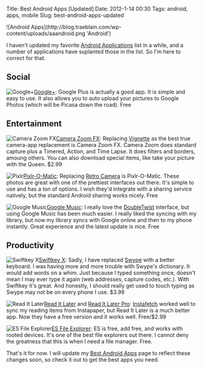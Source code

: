 Title: Best Android Apps [Updated]
Date: 2012-1-14 00:30
Tags: android, apps, mobile
Slug: best-android-apps-updated

<span class="normimg">
![Android Apps](http://blog.traeblain.com/wp-content/uploads/aaandroid.png 'Android') <br class="clearall" />
</span>

I haven't updated my favorite [Android Applications](http://blog.traeblain.com/20110626/the-best-android-apps/) list in a while, and a number of applications have suplanted those in the list. So I'm here to correct for that.

## Social

![Google+](/static/images/2012/googleplus_hover.svg)[Google+](https://market.android.com/details?id=com.google.android.apps.plus): Google Plus is actually a good app. It is simple and easy to use. It also allows you to auto upload your pictures to Google Photos (which will be Picasa down the road). Free 

## Entertainment

![Camera Zoom FX](/static/images/2012/camerazoom.png)[Camera Zoom FX](https://market.android.com/details?id=slide.cameraZoom): Replacing [Vignette](https://market.android.com/details?id=uk.co.neilandtheresa.NewVignette) as the best true camera-app replacement is Camera Zoom FX. Camera Zoom does standard capture plus a Timered, Action, and Time Lapse. It does filters and borders, amoung others. You can also download special items, like take your picture with the Queen. $2.99

![Pixlr](/static/images/2012/pixlromatic.png)[Pixlr-O-Matic](https://market.android.com/details?id=pixlr.OMatic): Replacing [Retro Camera](https://market.android.com/details?id=org.urbian.android.tools.vintagecam) is Pixlr-O-Matic. These photos are great with one of the prettiest interfaces out there. It's simple to use and has a ton of options. I wish they'd integrate with a sharing service natively, but the standard Android sharing works nicely. Free

![Google Music](/static/images/2012/googlemusic.png)[Google Music](https://market.android.com/details?id=com.google.android.music): I really love the [DoubleTwist](https://market.android.com/details?id=com.doubleTwist.androidPlayer) interface, but using Google Music has been much easier. I really liked the syncing with my library, but now my library syncs with Google online and then to my phone instantly. Great experience and the latest update is nice. Free

## Productivity

![Swiftkey X](/static/images/2012/swiftkeyx.png)[Swiftkey X](https://market.android.com/details?id=com.touchtype.swiftkey): Sadly, I have replaced [Swype](http://swypeinc.com/myswype.html) with a better keyboard. I was having more and more trouble with Swype's dictionary. It would add words on a whim. Just because I typed something once, doesn't mean I may ever type it again (web addresses, capture codes, etc.). With Swiftkey it's great. And honestly, I should really get used to touch typing as Swype may not be on every phone I use. $3.99

![Read It Later](/static/images/2012/readitlaterpro.jpg)[Read It Later](https://market.android.com/details?id=com.ideashower.readitlater.free) and [Read It Later Pro](https://market.android.com/details?id=com.ideashower.readitlater.pro): [Instafetch](https://market.android.com/details?id=pl.immortal.instafetch) worked well to sync my reading items from Instapaper, but Read It Later is a much better app. Now they have a free version and it works well. Free/$2.99
<br style="clear: both;" />

![ES File Explorer](/static/images/2012/esfileexplorer.png)[ES File Explorer](https://market.android.com/details?id=com.estrongs.android.pop): ES is free, add free, and works with rooted devices. It's one of the best file explorers out there. I cannot deny the greatness that this is when I need a file manager. Free.

That's it for now. I will update my [Best Android Apps](http://blog.traeblain.com/20110626/the-best-android-apps/) page to reflect these changes soon, so check it out to get the best apps you need.

<style>
.best-android-apps-updated div img {
	height: 64px;
	width: 64px;
	float: left;
	margin: 0 10px 5px 0;
}
.normimg img {
	width: 100% !important;
	height: auto !important;
}
.honmention img {
	height: 32px !important;
	width: 32px !important;
}
</style>